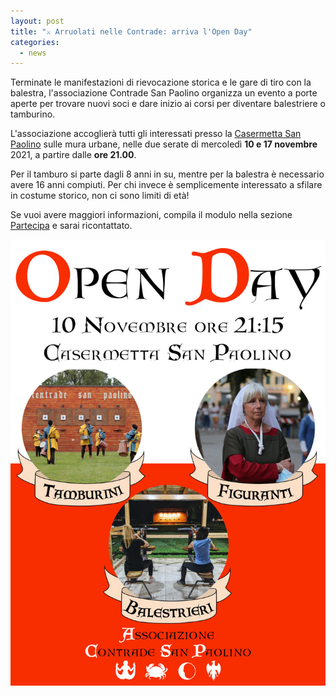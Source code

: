 ```yaml
---
layout: post
title: "⚔️ Arruolati nelle Contrade: arriva l'Open Day"
categories:
  - news
---
```


Terminate le manifestazioni di rievocazione storica e le gare di tiro con la
balestra, l'associazione Contrade San Paolino organizza un evento a porte aperte
per trovare nuovi soci e dare inizio ai corsi per diventare balestriere o
tamburino.

<!-- more -->

L'associazione accoglierà tutti gli interessati presso la [Casermetta San
Paolino](https://goo.gl/maps/txcn8CHqFW2xeB926) sulle mura urbane, nelle due
serate di mercoledì **10 e 17 novembre** 2021, a partire dalle **ore 21.00**.

Per il tamburo si parte dagli 8 anni in su, mentre per la balestra è necessario
avere 16 anni compiuti. Per chi invece è semplicemente interessato a sfilare in
costume storico, non ci sono limiti di età!

Se vuoi avere maggiori informazioni, compila il modulo nella sezione
[Partecipa](/partecipa) e sarai ricontattato.

![volantino open day](/assets/images/2021/open-day.jpg)
